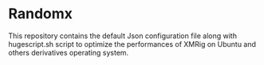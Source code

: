 # Randomx
This repository contains the default Json configuration file along with hugescript.sh script to optimize the performances of XMRig on Ubuntu and others derivatives operating system.
